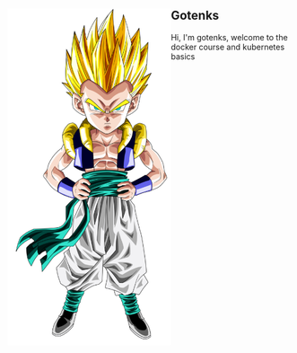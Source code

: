 <div style="vertical-aligh: center;"><img src="./doc/gotenks.png" alt="gotenks" align="left" height="600"/> <h2> Gotenks </h2> <p> 
Hi, I'm gotenks,  welcome to the docker course and kubernetes basics</p>
</div>
